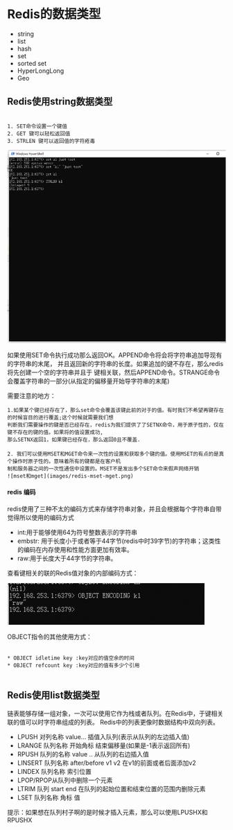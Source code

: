 # Redis的数据类型
* string
* list
* hash
* set
* sorted set 
* HyperLongLong
* Geo

## Redis使用string数据类型 ##

```text

1. SET命令设置一个键值
2. GET 键可以轻松返回值
3. STRLEN 键可以返回值的字符疮毒

```
![redis使用string类型](images/redis-string.png)



如果使用SET命令执行成功那么返回OK。APPEND命令将会将字符串追加导现有的字符串的末尾，
并且返回新的字符串的长度。如果追加的键不存在，那么redis将先创建一个空的字符串并且于
键相关联，然后APPEND命令。STRANGE命令会覆盖字符串的一部分(从指定的偏移量开始导字符串的末尾)


需要注意的地方：
```text
1.如果某个键已经存在了，那么set命令会覆盖该键此前的对于的值。有时我们不希望再键存在的时候盲目的进行覆盖;这个时候就需要我们想
判断我们需要操作的键是否已经存在，redis为我们提供了了SETNX命令，用于原子性的，仅在键不存在的键的值。如果将的值设置成功,
那么SETNX返回1，如果键已经存在，那么返回0且不覆盖.

2. 我们可以使用MSET和MGET命令来一次性的设置和获取多个键的值。使用MSET的有点的是真个操作时原子性的。意味着所有的键都是在客户机
制和服务器之间的一次性通信中设置的。MSET不是发出多个SET命令来假声网络开销
![mset和mget](images/redis-mset-mget.png)
```

#### redis 编码 ####

redis使用了三种不太的编码方式来存储字符串对象，并且会根据每个字符串自带觉得所以使用的编码方式

* int:用于能够使用64为符号整数表示的字符串
* embstr: 用于长度小于或者等于44字节(redis中时39字节)的字符串；这类性的编码在内存使用和性能方面更加有效率。
* raw:用于长度大于44字节的字符串。


查看键相关的联的Redis值对象的内部编码方式：

![redis的编码方式](images/redis-encode.png)


OBJECT指令的其他使用方式：

```text

* OBJECT idletime key :key对应的值空余的时间
* OBJECT refcount key :key对应的值有多少个引用


```

## Redis使用list数据类型 ##

链表能够存储一组对象，一次可以使用它作为栈或者队列。在Redis中，于键相关联的值可以时字符串组成的列表。
Redis中的列表更像时数据结构中双向列表。



* LPUSH 对列名称 value... 插值入队列(表示从队列的左边插入值)
* LRANGE 队列名称 开始角标 结束偏移量(如果是-1表示返回所有)
* RPUSH 队列的名称 value .. 从队列的右边插入值
* LINSERT 队列名称 after/before v1 v2 在v1的前面或者后面添加v2
* LINDEX 队列名称 索引位置
* LPOP/RPOP从队列中删除一个元素
* LTRIM 队列 start end 在队列的起始位置和结束位置的范围内删除元素
* LSET 队列名称 角标 值

提示：如果想在队列村子啊的是时候才插入元素，那么可以使用LPUSHX和RPUSHX














































